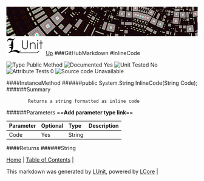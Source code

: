 ![](../Content/LUnit-banner-small.png "")
[<img align="right;" src="../Content/LUnit-logo-small.png">](../../README.md)
[Up](GitHubMarkdown.md)
###GitHubMarkdown
#InlineCode

![Type Public Method](http://b.repl.ca/v1/Type-Public%20Method-lightgrey.png "") ![Documented Yes](http://b.repl.ca/v1/Documented-Yes-brightgreen.png "") ![Unit Tested No](http://b.repl.ca/v1/Unit%20Tested-No-lightgrey.png "") ![Attribute Tests 0](http://b.repl.ca/v1/Attribute%20Tests-0-lightgrey.png "") ![Source code Unavailable](http://b.repl.ca/v1/Source%20code-Unavailable-red.png "")

####InstanceMethod
######public System.String InlineCode(String Code);
######Summary

            Returns a string formatted as inline code
            
######Parameters
==__Add parameter type link__==

Parameter | Optional | Type | Description
:---  | :---  | :---  | :--- 
Code | Yes | String | 

####Returns
######String

[Home](../../README.md) | [Table of Contents](../../TableOfContents.md) | 


This markdown was generated by [LUnit](https://github.com/CodeSingularity/LUnit), powered by [LCore](https://github.com/CodeSingularity/LCore) | 

